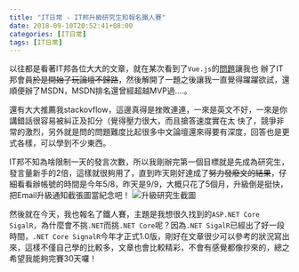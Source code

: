 ```yaml
---
title: "IT日常 - IT邦升級研究生和報名鐵人賽"
date: 2018-09-10T20:52:41+08:00
categories: [IT日常]
tags: [IT日常]
---
```

以往都是看著IT邦各位大大的文章，就在某次看到了`Vue.js`的[問題](https://ithelp.ithome.com.tw/questions/10189197)讓我也
辦了IT邦會員~~於是開始了玩論壇不歸路~~，然後解開了一題之後讓我一直覺得躍躍欲試，還順便辦了MSDN，MSDN排名還曾經超越MVP過....。

還有大大推薦我stackovflow，這邊真得是挫敗連連，一來是英文不好，一來是你講錯話很容易被糾正及扣分（覺得壓力很大，而且搶答速度實在太
快了，競爭非常的激烈，另外就是問的問題難度比起很多中文論壇還來得要有深度，回答也是更式各樣，可以學到不少東西。

IT邦不知為啥限制一天的發言次數，所以我剛辦完第一個目標就是先成為研究生，發言量新手的2倍，這樣就很夠用了，直到昨天剛好達成了~~努力發廢文的結果~~，仔細看看辦帳號的時間是今年5/8，昨天是9/9，大概只花了5個月，升級倒是挺快，把Email升級通知截張圖當紀念吧！
![升級研究生截圖](1.png)

然後就在今天，我也報名了鐵人賽，主題是我想很久找到的`ASP.NET Core SigalR`，為什麼會不挑`.NET`而挑`.NET Core`呢？因為`.NET SigalR`已經出了好一段時間，`.NET Core SignalR`今年才正式1.0版，剛好在文章很少可以參考的狀況寫出來，這樣不僅自己學的比較多，文章也會比較精彩，不會有感覺都像抄來的，總之希望我能夠完賽30天囉！
